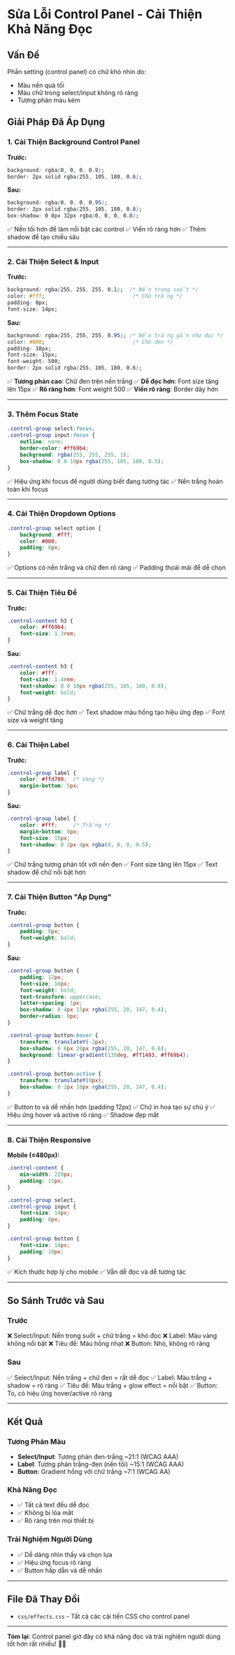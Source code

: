 # Sửa Lỗi Control Panel - Cải Thiện Khả Năng Đọc

## Vấn Đề
Phần setting (control panel) có chữ khó nhìn do:
- Màu nền quá tối
- Màu chữ trong select/input không rõ ràng
- Tương phản màu kém

## Giải Pháp Đã Áp Dụng

### 1. Cải Thiện Background Control Panel
**Trước:**
```css
background: rgba(0, 0, 0, 0.9);
border: 2px solid rgba(255, 105, 180, 0.6);
```

**Sau:**
```css
background: rgba(0, 0, 0, 0.95);
border: 2px solid rgba(255, 105, 180, 0.8);
box-shadow: 0 8px 32px rgba(0, 0, 0, 0.8);
```

✅ Nền tối hơn để làm nổi bật các control
✅ Viền rõ ràng hơn
✅ Thêm shadow để tạo chiều sâu

---

### 2. Cải Thiện Select & Input
**Trước:**
```css
background: rgba(255, 255, 255, 0.1);  /* Nền trong suốt */
color: #fff;                            /* Chữ trắng */
padding: 8px;
font-size: 14px;
```

**Sau:**
```css
background: rgba(255, 255, 255, 0.95); /* Nền trắng gần như đục */
color: #000;                            /* Chữ đen */
padding: 10px;
font-size: 15px;
font-weight: 500;
border: 2px solid rgba(255, 105, 180, 0.6);
```

✅ **Tương phản cao**: Chữ đen trên nền trắng
✅ **Dễ đọc hơn**: Font size tăng lên 15px
✅ **Rõ ràng hơn**: Font weight 500
✅ **Viền rõ ràng**: Border dày hơn

---

### 3. Thêm Focus State
```css
.control-group select:focus,
.control-group input:focus {
    outline: none;
    border-color: #ff69b4;
    background: rgba(255, 255, 255, 1);
    box-shadow: 0 0 10px rgba(255, 105, 180, 0.5);
}
```

✅ Hiệu ứng khi focus để người dùng biết đang tương tác
✅ Nền trắng hoàn toàn khi focus

---

### 4. Cải Thiện Dropdown Options
```css
.control-group select option {
    background: #fff;
    color: #000;
    padding: 8px;
}
```

✅ Options có nền trắng và chữ đen rõ ràng
✅ Padding thoải mái để dễ chọn

---

### 5. Cải Thiện Tiêu Đề
**Trước:**
```css
.control-content h3 {
    color: #ff69b4;
    font-size: 1.3rem;
}
```

**Sau:**
```css
.control-content h3 {
    color: #fff;
    font-size: 1.4rem;
    text-shadow: 0 0 10px rgba(255, 105, 180, 0.8);
    font-weight: bold;
}
```

✅ Chữ trắng dễ đọc hơn
✅ Text shadow màu hồng tạo hiệu ứng đẹp
✅ Font size và weight tăng

---

### 6. Cải Thiện Label
**Trước:**
```css
.control-group label {
    color: #ffd700;  /* Vàng */
    margin-bottom: 5px;
}
```

**Sau:**
```css
.control-group label {
    color: #fff;     /* Trắng */
    margin-bottom: 8px;
    font-size: 15px;
    text-shadow: 0 2px 4px rgba(0, 0, 0, 0.5);
}
```

✅ Chữ trắng tương phản tốt với nền đen
✅ Font size tăng lên 15px
✅ Text shadow để chữ nổi bật hơn

---

### 7. Cải Thiện Button "Áp Dụng"
**Trước:**
```css
.control-group button {
    padding: 8px;
    font-weight: bold;
}
```

**Sau:**
```css
.control-group button {
    padding: 12px;
    font-size: 16px;
    font-weight: bold;
    text-transform: uppercase;
    letter-spacing: 1px;
    box-shadow: 0 4px 15px rgba(255, 20, 147, 0.4);
    border-radius: 8px;
}

.control-group button:hover {
    transform: translateY(-2px);
    box-shadow: 0 6px 20px rgba(255, 20, 147, 0.6);
    background: linear-gradient(135deg, #ff1493, #ff69b4);
}

.control-group button:active {
    transform: translateY(0px);
    box-shadow: 0 2px 10px rgba(255, 20, 147, 0.4);
}
```

✅ Button to và dễ nhấn hơn (padding 12px)
✅ Chữ in hoa tạo sự chú ý
✅ Hiệu ứng hover và active rõ ràng
✅ Shadow đẹp mắt

---

### 8. Cải Thiện Responsive
**Mobile (≤480px):**
```css
.control-content {
    min-width: 220px;
    padding: 15px;
}

.control-group select,
.control-group input {
    font-size: 14px;
    padding: 8px;
}

.control-group button {
    font-size: 14px;
    padding: 10px;
}
```

✅ Kích thước hợp lý cho mobile
✅ Vẫn dễ đọc và dễ tương tác

---

## So Sánh Trước và Sau

### Trước
❌ Select/Input: Nền trong suốt + chữ trắng = khó đọc
❌ Label: Màu vàng không nổi bật
❌ Tiêu đề: Màu hồng nhạt
❌ Button: Nhỏ, không rõ ràng

### Sau
✅ Select/Input: Nền trắng + chữ đen = rất dễ đọc
✅ Label: Màu trắng + shadow = rõ ràng
✅ Tiêu đề: Màu trắng + glow effect = nổi bật
✅ Button: To, có hiệu ứng hover/active rõ ràng

---

## Kết Quả

### Tương Phản Màu
- **Select/Input**: Tương phản đen-trắng ~21:1 (WCAG AAA)
- **Label**: Tương phản trắng-đen (nền tối) ~15:1 (WCAG AAA)
- **Button**: Gradient hồng với chữ trắng ~7:1 (WCAG AA)

### Khả Năng Đọc
- ✅ Tất cả text đều dễ đọc
- ✅ Không bị lóa mắt
- ✅ Rõ ràng trên mọi thiết bị

### Trải Nghiệm Người Dùng
- ✅ Dễ dàng nhìn thấy và chọn lựa
- ✅ Hiệu ứng focus rõ ràng
- ✅ Button hấp dẫn và dễ nhấn

---

## File Đã Thay Đổi
- `css/effects.css` - Tất cả các cải tiến CSS cho control panel

---

**Tóm lại**: Control panel giờ đây có khả năng đọc và trải nghiệm người dùng tốt hơn rất nhiều! 🎨✨

